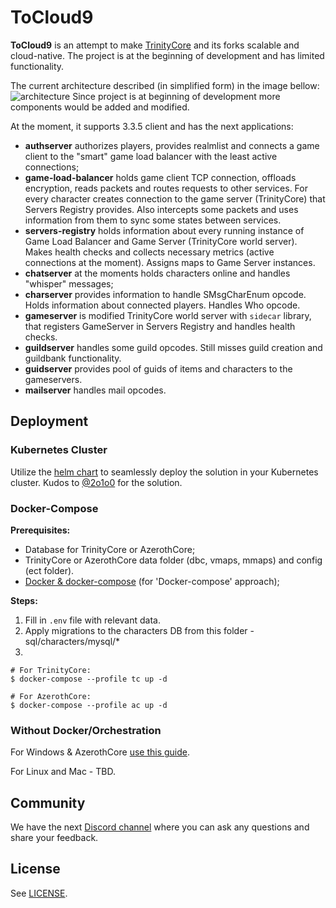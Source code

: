# ToCloud9

**ToCloud9** is an attempt to make [TrinityCore](https://github.com/TrinityCore/TrinityCore) and its forks scalable and cloud-native. 
The project is at the beginning of development and has limited functionality. 

The current architecture described (in simplified form) in the image bellow:
![](.github/images/tc9.svg "architecture")
Since project is at beginning of development more components would be added and modified.

At the moment, it supports 3.3.5 client and has the next applications:
* __authserver__ authorizes players, provides realmlist and connects a game client to the "smart" game load balancer with the least active connections;
* __game-load-balancer__ holds game client TCP connection, offloads encryption, reads packets and routes requests to other services.
For every character creates connection to the game server (TrinityCore) that Servers Registry provides. 
Also intercepts some packets and uses information from them to sync some states between services. 
* __servers-registry__ holds information about every running instance of Game Load Balancer and Game Server (TrinityCore world server).
  Makes health checks and collects necessary metrics (active connections at the moment). Assigns maps to Game Server instances. 
* __chatserver__ at the moments holds characters online and handles "whisper" messages;
* __charserver__ provides information to handle SMsgCharEnum opcode. Holds information about connected players. Handles Who opcode.
* __gameserver__ is modified TrinityCore world server with `sidecar` library, that registers GameServer in Servers Registry and handles health checks.
* __guildserver__ handles some guild opcodes. Still misses guild creation and guildbank functionality.
* __guidserver__ provides pool of guids of items and characters to the gameservers.
* __mailserver__ handles mail opcodes.

## Deployment

### Kubernetes Cluster

Utilize the [helm chart](chart/) to seamlessly deploy the solution in your Kubernetes cluster. Kudos to [@2o1o0](https://github.com/2o1o0) for the solution.

### Docker-Compose

__Prerequisites:__
* Database for TrinityCore or AzerothCore;
* TrinityCore or AzerothCore data folder (dbc, vmaps, mmaps) and config (ect folder).
* [Docker & docker-compose](https://www.docker.com/products/docker-desktop) (for 'Docker-compose' approach);

__Steps:__
1. Fill in `.env` file with relevant data.
2. Apply migrations to the characters DB from this folder - sql/characters/mysql/*
3. 
```
# For TrinityCore:
$ docker-compose --profile tc up -d

# For AzerothCore:
$ docker-compose --profile ac up -d
```
### Without Docker/Orchestration

For Windows & AzerothCore [use this guide](doc/RunNonDockerWinWSLAzerothCore.md).

For Linux and Mac - TBD.

## Community

We have the next [Discord channel](https://discord.gg/QxfBD9uGbN) where you can ask any questions and share your feedback.

## License

See [LICENSE](LICENSE).